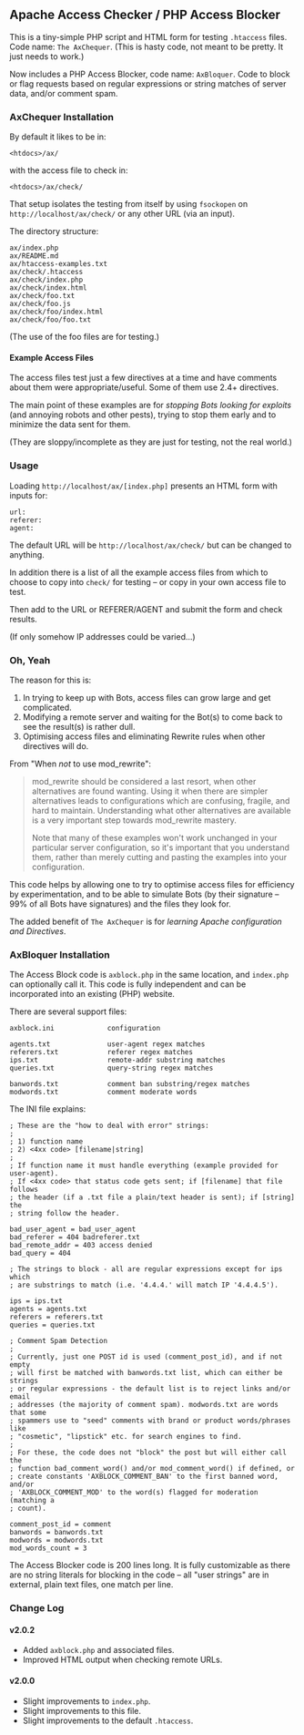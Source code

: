 ## Apache Access Checker / PHP Access Blocker

This is a tiny-simple PHP script and HTML form for testing `.htaccess` files. 
Code name: `The AxChequer`. (This is hasty code, not meant to be pretty. It 
just needs to work.)

Now includes a PHP Access Blocker, code name: `AxBloquer`. Code to block or 
flag requests based on regular expressions or string matches of server data, 
and/or comment spam.

### AxChequer Installation

By default it likes to be in:

    <htdocs>/ax/

with the access file to check in:

    <htdocs>/ax/check/

That setup isolates the testing from itself by using `fsockopen` on 
`http://localhost/ax/check/` or any other URL (via an input).

The directory structure:

    ax/index.php
    ax/README.md
    ax/htaccess-examples.txt
    ax/check/.htaccess
    ax/check/index.php
    ax/check/index.html
    ax/check/foo.txt
    ax/check/foo.js
    ax/check/foo/index.html
    ax/check/foo/foo.txt
    
(The use of the foo files are for testing.)

#### Example Access Files

The access files test just a few directives at a time and have comments 
about them were appropriate/useful. Some of them use 2.4+ directives.

The main point of these examples are for *stopping Bots looking for exploits* 
(and annoying robots and other pests), trying to stop them early and to 
minimize the data sent for them.

(They are sloppy/incomplete as they are just for testing, not the real world.)

### Usage

Loading `http://localhost/ax/[index.php]` presents an HTML form with 
inputs for:

    url:
    referer:
    agent:

The default URL will be `http://localhost/ax/check/` but can be changed to 
anything.

In addition there is a list of all the example access files from which to 
choose to copy into `check/` for testing &ndash; or copy in your own access 
file to test.

Then add to the URL or REFERER/AGENT and submit the form and check results.

(If only somehow IP addresses could be varied...)

### Oh, Yeah

The reason for this is:

1. In trying to keep up with Bots, access files can grow large and get complicated.
2. Modifying a remote server and waiting for the Bot(s) to come back to see the result(s) is rather dull.
3. Optimising access files and eliminating Rewrite rules when other directives will do.

From "When *not* to use mod_rewrite":

>mod_rewrite should be considered a last resort, when other alternatives are 
>found wanting. Using it when there are simpler alternatives leads to 
>configurations which are confusing, fragile, and hard to maintain. 
>Understanding what other alternatives are available is a very important step 
>towards mod_rewrite mastery.
>
>Note that many of these examples won't work unchanged in your particular server 
>configuration, so it's important that you understand them, rather than merely 
>cutting and pasting the examples into your configuration.

This code helps by allowing one to try to optimise access files for efficiency 
by experimentation, and to be able to simulate Bots (by their signature &ndash; 
99% of all Bots have signatures) and the files they look for.

The added benefit of `The AxChequer` is for *learning Apache configuration and Directives*.

### AxBloquer Installation

The Access Block code is `axblock.php` in the same location, and `index.php` 
can optionally call it. This code is fully independent and can be incorporated 
into an existing (PHP) website.

There are several support files:

    axblock.ini             configuration

    agents.txt              user-agent regex matches
    referers.txt            referer regex matches
    ips.txt                 remote-addr substring matches
    queries.txt             query-string regex matches

    banwords.txt            comment ban substring/regex matches
    modwords.txt            comment moderate words

The INI file explains:

    ; These are the "how to deal with error" strings:
    ;
    ; 1) function name
    ; 2) <4xx code> [filename|string]
    ;
    ; If function name it must handle everything (example provided for user-agent).
    ; If <4xx code> that status code gets sent; if [filename] that file follows 
    ; the header (if a .txt file a plain/text header is sent); if [string] the 
    ; string follow the header.

    bad_user_agent = bad_user_agent
    bad_referer = 404 badreferer.txt
    bad_remote_addr = 403 access denied
    bad_query = 404

    ; The strings to block - all are regular expressions except for ips which 
    ; are substrings to match (i.e. '4.4.4.' will match IP '4.4.4.5').

    ips = ips.txt
    agents = agents.txt
    referers = referers.txt
    queries = queries.txt

    ; Comment Spam Detection
    ;
    ; Currently, just one POST id is used (comment_post_id), and if not empty 
    ; will first be matched with banwords.txt list, which can either be strings 
    ; or regular expressions - the default list is to reject links and/or email 
    ; addresses (the majority of comment spam). modwords.txt are words that some 
    ; spammers use to "seed" comments with brand or product words/phrases like 
    ; "cosmetic", "lipstick" etc. for search engines to find.
    ;
    ; For these, the code does not "block" the post but will either call the
    ; function bad_comment_word() and/or mod_comment_word() if defined, or
    ; create constants 'AXBLOCK_COMMENT_BAN' to the first banned word, and/or 
    ; 'AXBLOCK_COMMENT_MOD' to the word(s) flagged for moderation (matching a 
    ; count).

    comment_post_id = comment
    banwords = banwords.txt
    modwords = modwords.txt
    mod_words_count = 3

The Access Blocker code is 200 lines long. It is fully customizable as there 
are no string literals for blocking in the code &ndash; all "user strings" are 
in external, plain text files, one match per line.

### Change Log

#### v2.0.2

* Added `axblock.php` and associated files.
* Improved HTML output when checking remote URLs.

#### v2.0.0

* Slight improvements to `index.php`.
* Slight improvements to this file.
* Slight improvements to the default `.htaccess`.
